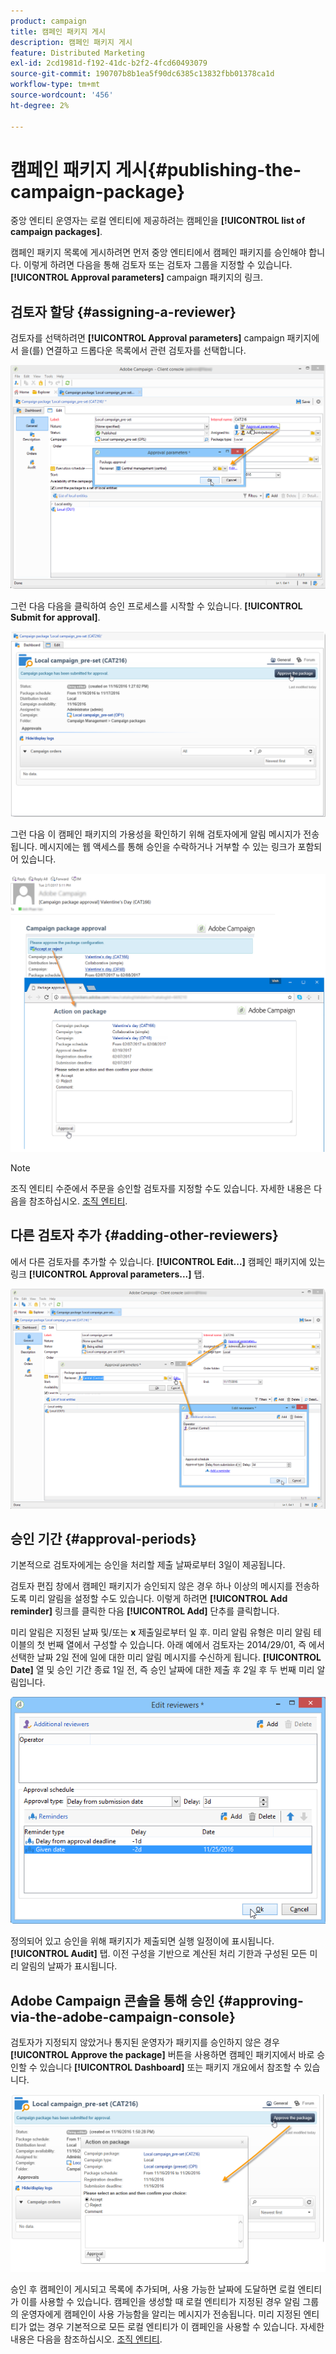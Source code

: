 ```yaml
---
product: campaign
title: 캠페인 패키지 게시
description: 캠페인 패키지 게시
feature: Distributed Marketing
exl-id: 2cd1981d-f192-41dc-b2f2-4fcd60493079
source-git-commit: 190707b8b1ea5f90dc6385c13832fbb01378ca1d
workflow-type: tm+mt
source-wordcount: '456'
ht-degree: 2%

---
```


# 캠페인 패키지 게시{#publishing-the-campaign-package}



중앙 엔티티 운영자는 로컬 엔티티에 제공하려는 캠페인을 **[!UICONTROL list of campaign packages]**.

캠페인 패키지 목록에 게시하려면 먼저 중앙 엔티티에서 캠페인 패키지를 승인해야 합니다. 이렇게 하려면 다음을 통해 검토자 또는 검토자 그룹을 지정할 수 있습니다. **[!UICONTROL Approval parameters]** campaign 패키지의 링크.

## 검토자 할당 {#assigning-a-reviewer}

검토자를 선택하려면 **[!UICONTROL Approval parameters]** campaign 패키지에서 을(를) 연결하고 드롭다운 목록에서 관련 검토자를 선택합니다.

![](assets/s_advuser_mkg_dist_define_valid.png)

그런 다음 다음을 클릭하여 승인 프로세스를 시작할 수 있습니다. **[!UICONTROL Submit for approval]**.

![](assets/s_advuser_mkg_dist_valid_process.png)

그런 다음 이 캠페인 패키지의 가용성을 확인하기 위해 검토자에게 알림 메시지가 전송됩니다. 메시지에는 웹 액세스를 통해 승인을 수락하거나 거부할 수 있는 링크가 포함되어 있습니다.

![](assets/s_advuser_mkg_dist_valid_process1.png)

>[!NOTE]
>
>조직 엔티티 수준에서 주문을 승인할 검토자를 지정할 수도 있습니다. 자세한 내용은 다음을 참조하십시오. [조직 엔티티](about-distributed-marketing.md#organizational-entities).

## 다른 검토자 추가 {#adding-other-reviewers}

에서 다른 검토자를 추가할 수 있습니다. **[!UICONTROL Edit...]** 캠페인 패키지에 있는 링크 **[!UICONTROL Approval parameters...]** 탭.

![](assets/s_advuser_mkg_dist_select_op_valid.png)

## 승인 기간 {#approval-periods}

기본적으로 검토자에게는 승인을 처리할 제출 날짜로부터 3일이 제공됩니다.

검토자 편집 창에서 캠페인 패키지가 승인되지 않은 경우 하나 이상의 메시지를 전송하도록 미리 알림을 설정할 수도 있습니다. 이렇게 하려면 **[!UICONTROL Add reminder]** 링크를 클릭한 다음 **[!UICONTROL Add]** 단추를 클릭합니다.

미리 알림은 지정된 날짜 및/또는 **x** 제출일로부터 일 후. 미리 알림 유형은 미리 알림 테이블의 첫 번째 열에서 구성할 수 있습니다. 아래 예에서 검토자는 2014/29/01, 즉 에서 선택한 날짜 2일 전에 일에 대한 미리 알림 메시지를 수신하게 됩니다. **[!UICONTROL Date]** 열 및 승인 기간 종료 1일 전, 즉 승인 날짜에 대한 제출 후 2일 후 두 번째 미리 알림입니다.

![](assets/s_advuser_mkg_dist_reminder_planning.png)

정의되어 있고 승인을 위해 패키지가 제출되면 실행 일정이에 표시됩니다. **[!UICONTROL Audit]** 탭. 이전 구성을 기반으로 계산된 처리 기한과 구성된 모든 미리 알림의 날짜가 표시됩니다.

## Adobe Campaign 콘솔을 통해 승인 {#approving-via-the-adobe-campaign-console}

검토자가 지정되지 않았거나 통지된 운영자가 패키지를 승인하지 않은 경우 **[!UICONTROL Approve the package]** 버튼을 사용하면 캠페인 패키지에서 바로 승인할 수 있습니다 **[!UICONTROL Dashboard]** 또는 패키지 개요에서 참조할 수 있습니다.

![](assets/s_advuser_mkg_dist_valid_button.png)

승인 후 캠페인이 게시되고 목록에 추가되며, 사용 가능한 날짜에 도달하면 로컬 엔티티가 이를 사용할 수 있습니다. 캠페인을 생성할 때 로컬 엔티티가 지정된 경우 알림 그룹의 운영자에게 캠페인이 사용 가능함을 알리는 메시지가 전송됩니다. 미리 지정된 엔티티가 없는 경우 기본적으로 모든 로컬 엔티티가 이 캠페인을 사용할 수 있습니다. 자세한 내용은 다음을 참조하십시오. [조직 엔티티](about-distributed-marketing.md#organizational-entities).
